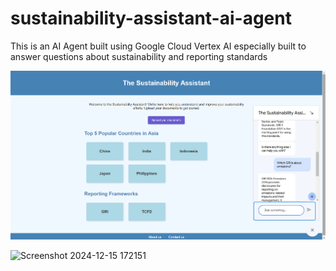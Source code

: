 # sustainability-assistant-ai-agent
This is an AI Agent built using Google Cloud Vertex AI especially built to answer questions about sustainability and reporting standards

[![Watch the video](https://raw.githubusercontent.com/eparamasari/sustainability-assistant-ai-agent/main/video/sustainability-assistant-platform-screenshot.png)](https://raw.githubusercontent.com/eparamasari/sustainability-assistant-ai-agent/main/video/video/sustainability-assistant-short-no-audio.mp4)


![Screenshot 2024-12-15 172151](https://github.com/user-attachments/assets/58bdd42e-5eb5-40a1-857d-78cb06ba72fa)
